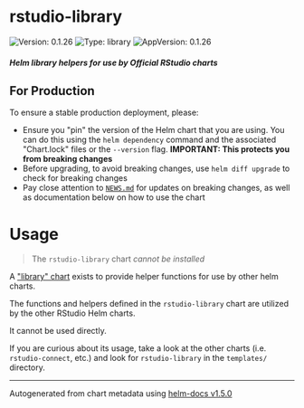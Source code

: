 # rstudio-library

![Version: 0.1.26](https://img.shields.io/badge/Version-0.1.26-informational?style=flat-square) ![Type: library](https://img.shields.io/badge/Type-library-informational?style=flat-square) ![AppVersion: 0.1.26](https://img.shields.io/badge/AppVersion-0.1.26-informational?style=flat-square)

#### _Helm library helpers for use by Official RStudio charts_

## For Production

To ensure a stable production deployment, please:

* Ensure you "pin" the version of the Helm chart that you are using. You can do
  this using the `helm dependency` command and the associated "Chart.lock" files
  or the `--version` flag. **IMPORTANT: This protects you from breaking changes**
* Before upgrading, to avoid breaking changes, use `helm diff upgrade` to check
  for breaking changes
* Pay close attention to [`NEWS.md`](./NEWS.md) for updates on breaking
  changes, as well as documentation below on how to use the chart

# Usage

> The `rstudio-library` chart _cannot be installed_

A ["library" chart](https://helm.sh/docs/topics/library_charts/) exists to provide helper functions for use by other
helm charts.

The functions and helpers defined in the `rstudio-library` chart are utilized by the other RStudio Helm charts.

It cannot be used directly.

If you are curious about its usage, take a look at the other charts (i.e. `rstudio-connect`, etc.) and look
for `rstudio-library` in the `templates/` directory.

----------------------------------------------
Autogenerated from chart metadata using [helm-docs v1.5.0](https://github.com/norwoodj/helm-docs/releases/v1.5.0)

